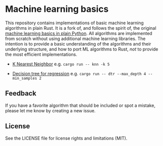 # Machine learning basics

This repository contains implementations of basic machine learning algorithms in plain Rust. 
It is a fork of, and follows the spirit of, the original 
[machine learning basics in plain Python](). 
All algorithms are implemented from scratch without using additional machine learning libraries.
The intention is to provide a basic understanding of the algorithms and their underlying structure,
and how to port ML algorithms to Rust, *not* to provide the most efficient implementations. 

<!-- - [Linear Regression](linear_regression.ipynb) -->
<!-- - [Linear Regression](src/linear_regression.rs) -->
<!-- - [Logistic Regression](logistic_regression.ipynb) -->
<!-- - [Perceptron](perceptron.ipynb) -->
- [K Nearest Neighbor](src/k_nearest_neighbour.rs) e.g. `cargo run -- knn -k 5`
<!-- - [k-Means clustering](kmeans.ipynb) -->
<!-- - [Simple neural network with one hidden layer](simple_neural_net.ipynb) -->
<!-- - [Multinomial Logistic Regression](softmax_regression.ipynb) -->
<!-- - [Decision tree for classification](decision_tree_classification.ipynb) -->
- [Decision tree for regression](src/decision_tree_regression.rs) e.g. `cargo run -- dtr --max_depth 4 --min_samples 2`
  
  
## Feedback

If you have a favorite algorithm that should be included or spot a mistake, please let me know by creating a new issue.

## License

See the LICENSE file for license rights and limitations (MIT).
